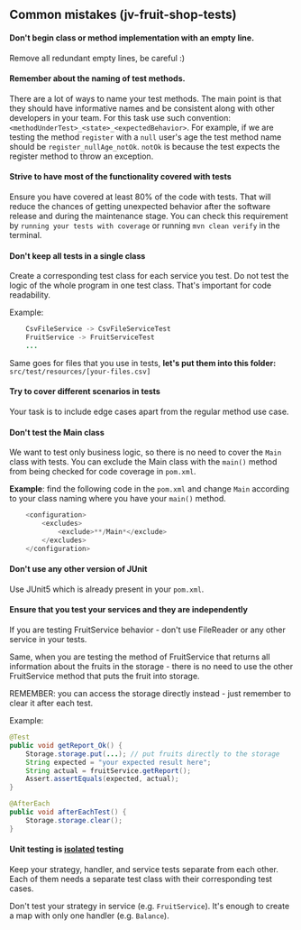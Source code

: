 ## Common mistakes (jv-fruit-shop-tests)

#### Don't begin class or method implementation with an empty line. 
Remove all redundant empty lines, be careful :)

#### Remember about the naming of test methods.
There are a lot of ways to name your test methods. The main point is that 
they should have informative names and be consistent along with other developers in your team. 
For this task use such convention: `<methodUnderTest>_<state>_<expectedBehavior>`. 
For example, if we are testing the method `register` with a `null` user's age 
the test method name should be `register_nullAge_notOk`. `notOk` is because 
the test expects the register method to throw an exception.

#### Strive to have most of the functionality covered with tests
Ensure you have covered at least 80% of the code with tests. That will reduce the chances of getting unexpected behavior 
after the software release and during the maintenance stage.
You can check this requirement by `running your tests with coverage` or running `mvn clean verify` in the terminal.

#### Don't keep all tests in a single class
Create a corresponding test class for each service you test. Do not test the logic of the whole program in one test class.
That's important for code readability.

Example:  
```java  
    CsvFileService -> CsvFileServiceTest  
    FruitService -> FruitServiceTest  
    ...  
```  
Same goes for files that you use in tests, **let's put them into this folder:** `src/test/resources/[your-files.csv]`   

#### Try to cover different scenarios in tests
Your task is to include edge cases apart from the regular method use case.

#### Don't test the Main class
We want to test only business logic, so there is no need to cover the `Main` class with tests. 
You can exclude the Main class with the `main()` method from being checked for code coverage in `pom.xml`.   

__Example__: find the following code in the `pom.xml` and change `Main` according to your 
    class naming where you have your `main()` method.  
    
```java
    <configuration>  
        <excludes>  
            <exclude>**/Main*</exclude>  
        </excludes>  
    </configuration>  
```  

#### Don't use any other version of JUnit
Use JUnit5 which is already present in your `pom.xml`.
#### Ensure that you test your services and they are independently
If you are testing FruitService behavior - don't use FileReader or any other service in your tests.

Same, when you are testing the method of FruitService that returns all information about the fruits in the storage -
there is no need to use the other FruitService method that puts the fruit into storage.

REMEMBER: you can access the storage directly instead - just remember to clear it after each test.

Example:
```java
@Test
public void getReport_Ok() {
    Storage.storage.put(...); // put fruits directly to the storage
    String expected = "your expected result here";
    String actual = fruitService.getReport();
    Assert.assertEquals(expected, actual);
}

@AfterEach
public void afterEachTest() {
    Storage.storage.clear();
}
```  
#### Unit testing is <ins>isolated</ins> testing
Keep your strategy, handler, and service tests separate from each other. Each of them needs a separate test class with their corresponding test cases.

Don't test your strategy in service (e.g. `FruitService`). It's enough to create a map with only one handler (e.g. `Balance`).
